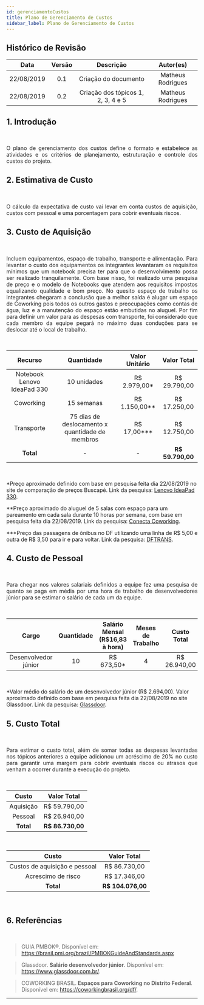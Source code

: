 ```yaml
---
id: gerenciamentoCustos
title: Plano de Gerenciamento de Custos
sidebar_label: Plano de Gerenciamento de Custos
---
```


## Histórico de Revisão

|    Data    | Versão |             Descrição              |     Autor(es)     |
| :--------: | :----: | :--------------------------------: | :---------------: |
| 22/08/2019 |  0.1   |        Criação do documento        | Matheus Rodrigues |
| 22/08/2019 |  0.2   | Criação dos tópicos 1, 2, 3, 4 e 5 | Matheus Rodrigues |

## 1. Introdução

<br>

<p align="justify">O plano de gerenciamento dos custos define o formato e estabelece as atividades e os critérios de planejamento, estruturação e controle dos custos do projeto.</p>

## 2. Estimativa de Custo

<br>

<p align="justify">O cálculo da expectativa de custo vai levar em conta custos de aquisição, custos com pessoal e uma porcentagem para cobrir eventuais riscos.</p>

## 3. Custo de Aquisição

<br>

<p align="justify">Incluem equipamentos, espaço de trabalho, transporte e alimentação. Para levantar o custo dos equipamentos os integrantes levantaram os requisitos mínimos que um notebook precisa ter para que o desenvolvimento possa ser realizado tranquilamente. Com base nisso, foi realizado uma pesquisa de preço e o modelo de Notebooks que atendem aos requisitos impostos equalizando qualidade e bom preço. No quesito espaço de trabalho os integrantes chegaram a conclusão que a melhor saída é alugar um espaço de Coworking pois todos os outros gastos e preocupações como contas de água, luz e a manutenção do espaço estão embutidas no aluguel. Por fim para definir um valor para as despesas com transporte, foi considerado que cada membro da equipe pegará no máximo duas conduções para se deslocar até o local de trabalho.</p>

<br>

|           Recurso           |                   Quantidade                    |  Valor Unitário  |    Valor Total    |
| :-------------------------: | :---------------------------------------------: | :--------------: | :---------------: |
| Notebook Lenovo IdeaPad 330 |                   10 unidades                   |  R\$ 2.979,00\*  |   R\$ 29.790,00   |
|          Coworking          |                   15 semanas                    | R\$ 1.150,00\*\* |   R\$ 17.250,00   |
|         Transporte          | 75 dias de deslocamento x quantidade de membros | R\$ 17,00\*\*\*  |   R\$ 12.750,00   |
|          **Total**          |                        -                        |        -         | **R\$ 59.790,00** |

<br>

\*Preço aproximado definido com base em pesquisa feita dia 22/08/2019 no site de comparação de preços Buscapé. Link da pesquisa: [Lenovo IdeaPad 330](https://www.buscape.com.br/lenovo-ideapad-330-81fe0002br-intel-core-i5-8250u-1-6-ghz-8192-mb-1024-gb).

\*\*Preço aproximado do aluguel de 5 salas com espaço para um pareamento em cada sala durante 10 horas por semana, com base em pesquisa feita dia 22/08/2019. Link da pesquisa: [Conecta Coworking](https://coworkingbrasil.org/spaces/conecta-coworking/).

\*\*\*Preço das passagens de ônibus no DF utilizando uma linha de R$ 5,00 e outra de R$ 3,50 para ir e para voltar. Link da pesquisa: [DFTRANS](http://www.dftrans.df.gov.br/tarifas/).

## 4. Custo de Pessoal

<br>

<p align="justify"> Para chegar nos valores salariais definidos a equipe fez uma pesquisa de quanto se paga em média por uma hora de trabalho de desenvolvedores júnior para se estimar o salário de cada um da equipe.</p>

<br>

|        Cargo         | Quantidade | Salário Mensal (R\$16,83 à hora) | Meses de Trabalho |  Custo Total  |
| :------------------: | :--------: | :------------------------------: | :---------------: | :-----------: |
| Desenvolvedor júnior |     10     |           R\$ 673,50\*           |         4         | R\$ 26.940,00 |

<br>

\*Valor médio do salário de um desenvolvedor júnior (R\$ 2.694,00). Valor aproximado definido com base em pesquisa feita dia 22/08/2019 no site Glassdoor. Link da pesquisa: [Glassdoor](https://www.glassdoor.com.br/Sal%C3%A1rios/desenvolvedor-j%C3%BAnior-sal%C3%A1rio-SRCH_KO0,20.htm).

## 5. Custo Total

<br>

<p align="justify">Para estimar o custo total, além de somar todas as despesas levantadas nos tópicos anteriores a equipe adicionou um acréscimo de 20% no custo para garantir uma margem para cobrir eventuais riscos ou atrasos que venham a ocorrer durante a execução do projeto.</p>

<br>

|   Custo   |    Valor Total    |
| :-------: | :---------------: |
| Aquisição |   R\$ 59.790,00   |
|  Pessoal  |   R\$ 26.940,00   |
| **Total** | **R\$ 86.730,00** |

<br>

|             Custo             |    Valor Total     |
| :---------------------------: | :----------------: |
| Custos de aquisição e pessoal |   R\$ 86.730,00    |
|      Acrescimo de risco       |   R\$ 17.346,00    |
|           **Total**           | **R\$ 104.076,00** |

<br>

## 6. Referências

<br>

> GUIA PMBOK®. Disponível em: https://brasil.pmi.org/brazil/PMBOKGuideAndStandards.aspx

> Glassdoor. <b>Salário desenvolvedor júnior</b>. Disponível em: <https://www.glassdoor.com.br/>.

> COWORKING BRASIL.<b> Espaços para Coworking no Distrito Federal</b>. Disponível em:
> <https://coworkingbrasil.org/df/>.

---
